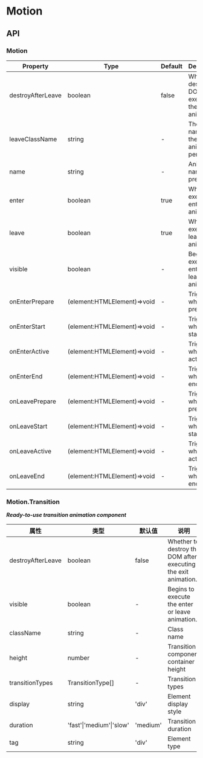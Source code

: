 # Motion

<example />

## API

### Motion

| Property          | Type                        | Default | Description                                                    |
| ----------------- | --------------------------- | ------- | -------------------------------------------------------------- |
| destroyAfterLeave | boolean                     | false   | Whether to destroy the DOM after executing the exit animation. |
| leaveClassName    | string                      | -       | The class name after the exit animation is performed.          |
| name              | string                      | -       | Animation name prefix.                                         |
| enter             | boolean                     | true    | Whether to execute the enter animation.                        |
| leave             | boolean                     | true    | Whether to execute the leave animation.                        |
| visible           | boolean                     | -       | Begins to execute the enter or leave animation.                |
| onEnterPrepare    | (element:HTMLElement)=>void | -       | Trigger when enter prepare.                                    |
| onEnterStart      | (element:HTMLElement)=>void | -       | Trigger when enter start.                                      |
| onEnterActive     | (element:HTMLElement)=>void | -       | Trigger when enter active.                                     |
| onEnterEnd        | (element:HTMLElement)=>void | -       | Trigger when enter end.                                        |
| onLeavePrepare    | (element:HTMLElement)=>void | -       | Trigger when leave prepare.                                    |
| onLeaveStart      | (element:HTMLElement)=>void | -       | Trigger when leave start.                                      |
| onLeaveActive     | (element:HTMLElement)=>void | -       | Trigger when leave active.                                     |
| onLeaveEnd        | (element:HTMLElement)=>void | -       | Trigger when leave end.                                        |

### Motion.Transition

**_Ready-to-use transition animation component_**

| 属性              | 类型                     | 默认值   | 说明                                                           |
| ----------------- | ------------------------ | -------- | -------------------------------------------------------------- |
| destroyAfterLeave | boolean                  | false    | Whether to destroy the DOM after executing the exit animation. |
| visible           | boolean                  | -        | Begins to execute the enter or leave animation.                |
| className         | string                   | -        | Class name                                                     |
| height            | number                   | -        | Transition component container height                          |
| transitionTypes   | TransitionType[]         | -        | Transition types                                               |
| display           | string                   | 'div'    | Element display style                                          |
| duration          | 'fast'\|'medium'\|'slow' | 'medium' | Transition duration                                            |
| tag               | string                   | 'div'    | Element type                                                   |
